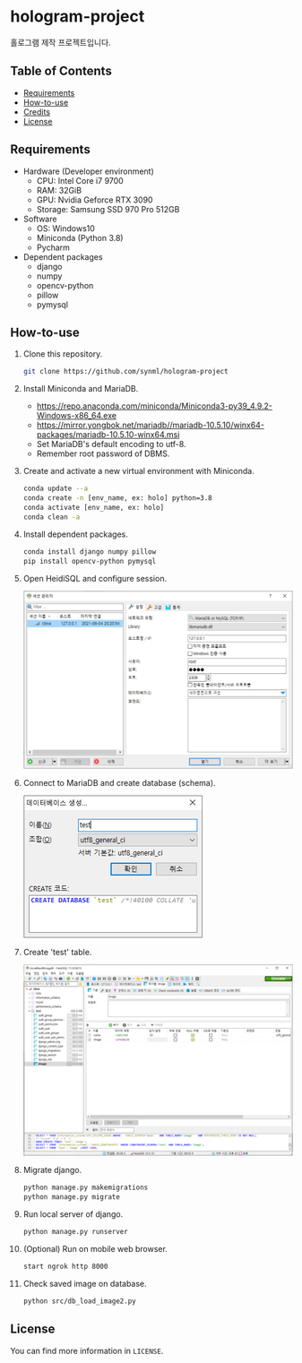 # hologram-project
홀로그램 제작 프로젝트입니다.

## Table of Contents

- [Requirements](#Requirements)
- [How-to-use](#How-to-use)
- [Credits](#Credits)
- [License](#License)

## Requirements

- Hardware (Developer environment)
  - CPU: Intel Core i7 9700
  - RAM: 32GiB
  - GPU: Nvidia Geforce RTX 3090
  - Storage: Samsung SSD 970 Pro 512GB
- Software
  - OS: Windows10
  - Miniconda (Python 3.8)
  - Pycharm
- Dependent packages
  - django
  - numpy
  - opencv-python
  - pillow
  - pymysql

## How-to-use

1. Clone this repository.

   ```bash
   git clone https://github.com/synml/hologram-project
   ```

2. Install Miniconda and MariaDB.

   - https://repo.anaconda.com/miniconda/Miniconda3-py39_4.9.2-Windows-x86_64.exe
   - https://mirror.yongbok.net/mariadb//mariadb-10.5.10/winx64-packages/mariadb-10.5.10-winx64.msi
   - Set MariaDB's default encoding to utf-8.
   - Remember root password of DBMS.

3. Create and activate a new virtual environment with Miniconda.

   ```bash
   conda update --a
   conda create -n [env_name, ex: holo] python=3.8
   conda activate [env_name, ex: holo]
   conda clean -a
   ```

4. Install dependent packages.

   ```bash
   conda install django numpy pillow
   pip install opencv-python pymysql
   ```

5. Open HeidiSQL and configure session.

   ![1](img/1.png)

6. Connect to MariaDB and create database (schema).

   <img src="img/2.png" alt="2" style="zoom:50%;" />

7. Create 'test' table.

   ![3](img/3.png)

8. Migrate django.

   ```bash
   python manage.py makemigrations
   python manage.py migrate
   ```

9. Run local server of django.

   ```bash
   python manage.py runserver
   ```

10. (Optional) Run on mobile web browser.

    ```bash
    start ngrok http 8000
    ```

11. Check saved image on database.

    ```bash
    python src/db_load_image2.py
    ```

## License

You can find more information in `LICENSE`.
